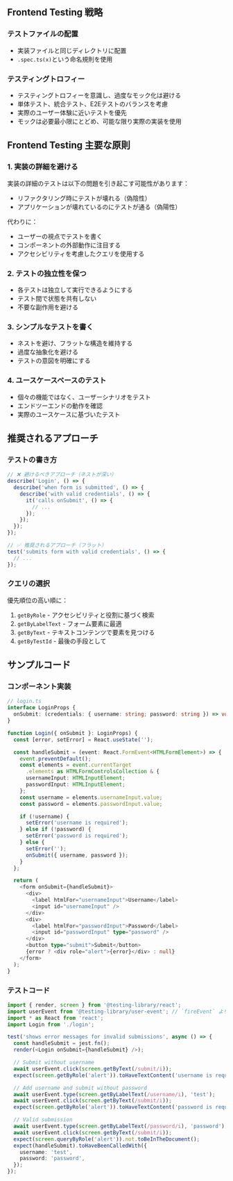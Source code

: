 ## Frontend Testing 戦略

### テストファイルの配置
- 実装ファイルと同じディレクトリに配置
- `.spec.ts(x)`という命名規則を使用

### テスティングトロフィー
- テスティングトロフィーを意識し、過度なモック化は避ける
- 単体テスト、統合テスト、E2Eテストのバランスを考慮
- 実際のユーザー体験に近いテストを優先
- モックは必要最小限にとどめ、可能な限り実際の実装を使用

## Frontend Testing 主要な原則

### 1. 実装の詳細を避ける

実装の詳細のテストは以下の問題を引き起こす可能性があります：

- リファクタリング時にテストが壊れる（偽陰性）
- アプリケーションが壊れているのにテストが通る（偽陽性）

代わりに：

- ユーザーの視点でテストを書く
- コンポーネントの外部動作に注目する
- アクセシビリティを考慮したクエリを使用する

### 2. テストの独立性を保つ

- 各テストは独立して実行できるようにする
- テスト間で状態を共有しない
- 不要な副作用を避ける

### 3. シンプルなテストを書く

- ネストを避け、フラットな構造を維持する
- 過度な抽象化を避ける
- テストの意図を明確にする

### 4. ユースケースベースのテスト

- 個々の機能ではなく、ユーザーシナリオをテスト
- エンドツーエンドの動作を確認
- 実際のユースケースに基づいたテスト

## 推奨されるアプローチ

### テストの書き方

```typescript
// ❌ 避けるべきアプローチ（ネストが深い）
describe('Login', () => {
  describe('when form is submitted', () => {
    describe('with valid credentials', () => {
      it('calls onSubmit', () => {
        // ...
      });
    });
  });
});

// ✅ 推奨されるアプローチ（フラット）
test('submits form with valid credentials', () => {
  // ...
});
```

### クエリの選択

優先順位の高い順に：

1. `getByRole` - アクセシビリティと役割に基づく検索
2. `getByLabelText` - フォーム要素に最適
3. `getByText` - テキストコンテンツで要素を見つける
4. `getByTestId` - 最後の手段として

## サンプルコード

### コンポーネント実装

```typescript
// login.ts
interface LoginProps {
  onSubmit: (credentials: { username: string; password: string }) => void;
}

function Login({ onSubmit }: LoginProps) {
  const [error, setError] = React.useState('');

  const handleSubmit = (event: React.FormEvent<HTMLFormElement>) => {
    event.preventDefault();
    const elements = event.currentTarget
      .elements as HTMLFormControlsCollection & {
      usernameInput: HTMLInputElement;
      passwordInput: HTMLInputElement;
    };
    const username = elements.usernameInput.value;
    const password = elements.passwordInput.value;

    if (!username) {
      setError('username is required');
    } else if (!password) {
      setError('password is required');
    } else {
      setError('');
      onSubmit({ username, password });
    }
  };

  return (
    <form onSubmit={handleSubmit}>
      <div>
        <label htmlFor="usernameInput">Username</label>
        <input id="usernameInput" />
      </div>
      <div>
        <label htmlFor="passwordInput">Password</label>
        <input id="passwordInput" type="password" />
      </div>
      <button type="submit">Submit</button>
      {error ? <div role="alert">{error}</div> : null}
    </form>
  );
}
```

### テストコード

```typescript
import { render, screen } from '@testing-library/react';
import userEvent from '@testing-library/user-event'; // `fireEvent` より `userEvent`を優先する
import * as React from 'react';
import Login from './login';

test('shows error messages for invalid submissions', async () => {
  const handleSubmit = jest.fn();
  render(<Login onSubmit={handleSubmit} />);

  // Submit without username
  await userEvent.click(screen.getByText(/submit/i));
  expect(screen.getByRole('alert')).toHaveTextContent('username is required');

  // Add username and submit without password
  await userEvent.type(screen.getByLabelText(/username/i), 'test');
  await userEvent.click(screen.getByText(/submit/i));
  expect(screen.getByRole('alert')).toHaveTextContent('password is required');

  // Valid submission
  await userEvent.type(screen.getByLabelText(/password/i), 'password');
  await userEvent.click(screen.getByText(/submit/i));
  expect(screen.queryByRole('alert')).not.toBeInTheDocument();
  expect(handleSubmit).toHaveBeenCalledWith({
    username: 'test',
    password: 'password',
  });
});
```